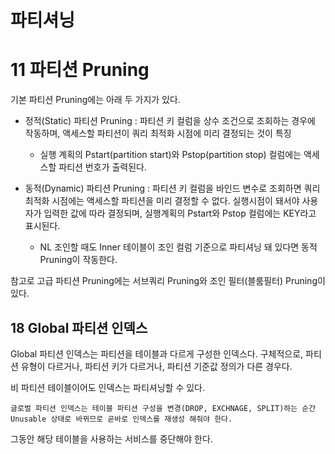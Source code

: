 # 파티셔닝
# 11 파티션 Pruning
기본 파티션 Pruning에는 아래 두 가지가 있다.

- 정적(Static) 파티션 Pruning : 파티션 키 컬럼을 상수 조건으로 조회하는 경우에 작동하며, 액세스할 파티션이 쿼리 최적화 시점에 미리 결정되는 것이 특징
    - 실행 계획의 Pstart(partition start)와 Pstop(partition stop) 컬럼에는 액세스할 파티션 번호가 출력된다.

- 동적(Dynamic) 파티션 Pruning : 파티션 키 컬럼을 바인드 변수로 조회하면 쿼리 최적화 시점에는 액세스할 파티션을 미리 결정할 수 없다. 실행시점이 돼서야 사용자가 입력한 값에 따라 결정되며, 실행계획의 Pstart와 Pstop 컬럼에는 KEY라고 표시된다.
    - NL 조인할 때도 Inner 테이블이 조인 컬럼 기준으로 파티셔닝 돼 있다면 동적 Pruning이 작동한다.

참고로 고급 파티션 Pruning에는 서브쿼리 Pruning와 조인 필터(블룸필터) Pruning이 있다.

## 18 Global 파티션 인덱스
Global 파티션 인덱스는 파티션을 테이블과 다르게 구성한 인덱스다. 구체적으로, 파티션 유형이 다르거나, 파티션 키가 다르거나, 파티션 기준값 정의가 다른 경우다.

비 파티션 테이블이어도 인덱스는 파티셔닝할 수 있다.

`글로벌 파티션 인덱스는 테이블 파티션 구성을 변경(DROP, EXCHNAGE, SPLIT)하는 순간 Unusable 상태로 바뀌므로 곧바로 인덱스를 재생성 해줘야 한다.`

그동안 해당 테이블을 사용하는 서비스를 중단해야 한다.

